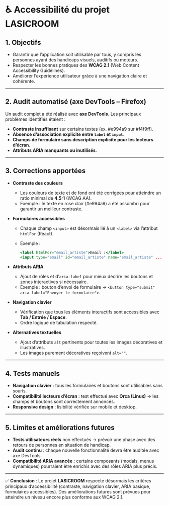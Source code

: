 # ♿ Accessibilité du projet LASICROOM

## 1. Objectifs

* Garantir que l’application soit utilisable par tous, y compris les personnes ayant des handicaps visuels, auditifs ou moteurs.
* Respecter les bonnes pratiques des **WCAG 2.1** (Web Content Accessibility Guidelines).
* Améliorer l’expérience utilisateur grâce à une navigation claire et cohérente.

---

## 2. Audit automatisé (axe DevTools – Firefox)

Un audit complet a été réalisé avec **axe DevTools**.
Les principaux problèmes identifiés étaient :

* **Contraste insuffisant** sur certains textes (ex. #e994a9 sur #f4f9ff).
* **Absence d’association explicite entre `label` et `input`**.
* **Champs de formulaire sans description explicite pour les lecteurs d’écran**.
* **Attributs ARIA manquants ou inutilisés**.

---

## 3. Corrections apportées

* **Contraste des couleurs**

  * Les couleurs de texte et de fond ont été corrigées pour atteindre un ratio minimal de **4.5:1** (WCAG AA).
  * Exemple : le texte en rose clair (#e994a9) a été assombri pour garantir un meilleur contraste.

* **Formulaires accessibles**

  * Chaque champ `<input>` est désormais lié à un `<label>` via l’attribut `htmlFor` (React).
  * Exemple :

    ```jsx
    <label htmlFor="email_artiste">Email :</label>
    <input type="email" id="email_artiste" name="email_artiste" ... />
    ```

* **Attributs ARIA**

  * Ajout de rôles et d’`aria-label` pour mieux décrire les boutons et zones interactives si nécessaire.
  * Exemple : bouton d’envoi de formulaire → `<button type="submit" aria-label="Envoyer le formulaire">`.

* **Navigation clavier**

  * Vérification que tous les éléments interactifs sont accessibles avec **Tab / Entrée / Espace**.
  * Ordre logique de tabulation respecté.

* **Alternatives textuelles**

  * Ajout d’attributs `alt` pertinents pour toutes les images décoratives et illustratives.
  * Les images purement décoratives reçoivent `alt=""`.

---

## 4. Tests manuels

* **Navigation clavier** : tous les formulaires et boutons sont utilisables sans souris.
* **Compatibilité lecteurs d’écran** : test effectué avec **Orca (Linux)** → les champs et boutons sont correctement annoncés.
* **Responsive design** : lisibilité vérifiée sur mobile et desktop.

---

## 5. Limites et améliorations futures

* **Tests utilisateurs réels** non effectués → prévoir une phase avec des retours de personnes en situation de handicap.
* **Audit continu** : chaque nouvelle fonctionnalité devra être auditée avec axe DevTools.
* **Compatibilité ARIA avancée** : certains composants (modals, menus dynamiques) pourraient être enrichis avec des rôles ARIA plus précis.

---

✅ **Conclusion** :
Le projet **LASICROOM** respecte désormais les critères principaux d’accessibilité (contraste, navigation clavier, ARIA basique, formulaires accessibles).
Des améliorations futures sont prévues pour atteindre un niveau encore plus conforme aux WCAG 2.1.